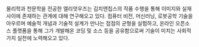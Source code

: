 물리학과 천문학을 전공한 엘리엇우즈는 김치앤칩스의 작품 수행을 통해 이미지와 실재 사이에 존재하는 관계에 대해 연구해오고 있다. 컴퓨터 비전, 머신러닝, 로봇공학 기술을 아우르며 예술적 개념과 기술적 설계가 만나는 접점의 균형을 실험하고, 온라인 오픈소스 플랫폼을 통해 그가 개발해온 코딩 및 소스 등을 공유함으로써 기술이 미치는 사회적 가치 실천에 노력해오고 있다.  